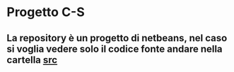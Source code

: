 # Progetto C-S

## La repository è un progetto di netbeans, nel caso si voglia vedere solo il codice fonte andare nella cartella [src](https://github.com/LeonardoCampoverde/C-S/tree/main/src)
